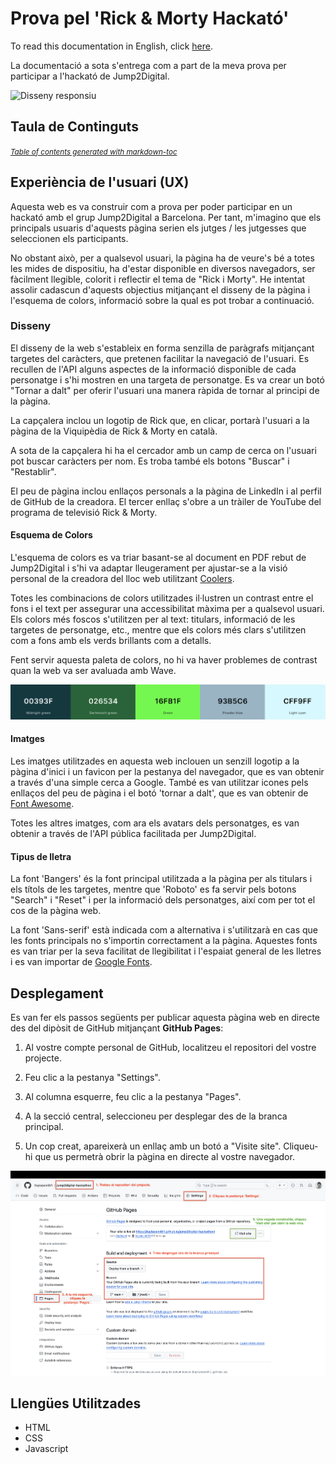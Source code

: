 # Prova pel 'Rick & Morty Hackató'

To read this documentation in English, click [here](/README.md).

La documentació a sota s'entrega com a part de la meva prova per participar a l'hackató de Jump2Digital.

<!-- L'enllaç per veure la web a l'entorn real es pot trobar [aquí](https://kaylaesmith1.github.io/jump2digital-hackathon/). -->


![Disseny responsiu](/documentation/readme_images/amiresponsive.png)


## Taula de Continguts
<small><i><a href='http://ecotrust-canada.github.io/markdown-toc/'>Table of contents generated with markdown-toc</a></i></small>


## Experiència de l'usuari (UX)
Aquesta web es va construir com a prova per poder participar en un hackató amb el grup Jump2Digital a Barcelona. Per tant, m'imagino que els principals usuaris d'aquests pàgina serien els jutges / les jutgesses que seleccionen els participants.

No obstant això, per a qualsevol usuari, la pàgina ha de veure's bé a totes les mides de dispositiu, ha d'estar disponible en diversos navegadors, ser fàcilment llegible, colorit i reflectir el tema de "Rick i Morty". He intentat assolir cadascun d'aquests objectius mitjançant el disseny de la pàgina i l'esquema de colors, informació sobre la qual es pot trobar a continuació.

### Disseny

El disseny de la web s'estableix en forma senzilla de paràgrafs mitjançant targetes del caràcters, que pretenen facilitar la navegació de l'usuari. Es recullen de l'API alguns aspectes de la informació disponible de cada personatge i s'hi mostren en una targeta de personatge. Es va crear un botó "Tornar a dalt" per oferir l'usuari una manera ràpida de tornar al principi de la pàgina.

La capçalera inclou un logotip de Rick que, en clicar, portarà l'usuari a la pàgina de la Viquipèdia de Rick & Morty en català.

A sota de la capçalera hi ha el cercador amb un camp de cerca on l'usuari pot buscar caràcters per nom. Es troba també els botons "Buscar" i "Restablir".

El peu de pàgina inclou enllaços personals a la pàgina de LinkedIn i al perfil de GitHub de la creadora. El tercer enllaç s'obre a un tràiler de YouTube del programa de televisió Rick & Morty.


#### Esquema de Colors
L'esquema de colors es va triar basant-se al document en PDF rebut de Jump2Digital i s'hi va adaptar lleugerament per ajustar-se a la visió personal de la creadora del lloc web utilitzant [Coolers](https://coolors.co/).

Totes les combinacions de colors utilitzades il·lustren un contrast entre el fons i el text per assegurar una accessibilitat màxima per a qualsevol usuari. Els colors més foscos s'utilitzen per al text: titulars, informació de les targetes de personatge, etc., mentre que els colors més clars s'utilitzen com a fons amb els verds brillants com a detalls.

Fent servir aquesta paleta de colors, no hi va haver problemes de contrast quan la web va ser avaluada amb Wave.

![Color Palette](/assets/images/color-scheme2.png)


#### Imatges
Les imatges utilitzades en aquesta web inclouen un senzill logotip a la pàgina d'inici i un favicon per la pestanya del navegador, que es van obtenir a través d'una simple cerca a Google. També es van utilitzar icones pels enllaços del peu de pàgina i el botó 'tornar a dalt', que es van obtenir de [Font Awesome](https://fontawesome.com/icons).

Totes les altres imatges, com ara els avatars dels personatges, es van obtenir a través de l'API pública facilitada per Jump2Digital.
 
#### Tipus de lletra
La font 'Bangers' és la font principal utilitzada a la pàgina per als titulars i els títols de les targetes, mentre que 'Roboto' es fa servir pels botons "Search" i "Reset" i per la informació dels personatges, així com per tot el cos de la pàgina web.

La font 'Sans-serif' està indicada com a alternativa i s'utilitzarà en cas que les fonts principals no s'importin correctament a la pàgina. Aquestes fonts es van triar per la seva facilitat de llegibilitat i l'espaiat general de les lletres i es van importar de [Google Fonts](https://fonts.google.com/). 


<!-- ## Testing


## Features


### Error Pages - ADD ERROR PAGE
 -->


## Desplegament

Es van fer els passos següents per publicar aquesta pàgina web en directe des del dipòsit de GitHub mitjançant <strong>GitHub Pages</strong>:

1. Al vostre compte personal de GitHub, localitzeu el repositori del vostre projecte.

2. Feu clic a la pestanya "Settings".

3. Al columna esquerre, feu clic a la pestanya "Pages".

4. A la secció central, seleccioneu per desplegar des de la branca principal.

5. Un cop creat, apareixerà un enllaç amb un botó a "Visite site". Cliqueu-hi que us permetrà obrir la pàgina en directe al vostre navegador.

![Desplega GitHub Pages](/assets/images/deploy-pages-cat.png)


## Llengües Utilitzades

- HTML
- CSS
- Javascript

<!--
## Frameworks - Libraries - Programs Used 
- [Am I Responsive](https://amiresponsive.co.uk/) - Used to verify responsiveness of website on different devices.
- [Favicon](https://favicon.io/) - Used to create the wine glass icon for the browser tab.
- [Font Awesome](https://fontawesome.com/) - Used for icons on the home page and stars on the About page.
- [GitHub](https://github.com/) - Used for version control and agile methodology.
- [Google Fonts](https://fonts.google.com/) - Imported and used to change fonts on pages from default fonts.
- [W3C](https://www.w3.org/) - Used for HTML & CSS Validation.
- [PEP8 Online](https://pep8ci.herokuapp.com/#) - Used to validate all Python code pages in the project.
- [JSHint](https://jshint.com/) - Used to validate the JavaScript page.
- [Coolors](https://coolors.co/) - Used to create color scheme.
- [Bootstrap](https://getbootstrap.com/docs/4.6/getting-started/introduction/): CSS used for developing responsiveness and styling the website.
- [Google](https://www.google.com/): All images used were sourced from a Google search.


## Bugs

## Future Implementations

## Credits

- [W3Schools](https://www.w3schools.com/)
- [Django Docs](https://docs.djangoproject.com/en/4.0/)
- [Bootstrap 4.6 Docs](https://getbootstrap.com/docs/4.6/getting-started/introduction/)
- [Stack Overflow](https://stackoverflow.com/)
- [Code Institute - Blog Walkthrough Project](https://github.com/Code-Institute-Solutions/Django3blog)
- [YouTube Video for pop up messages](https://www.youtube.com/watch?v=lRrrLCrZDxI) - Used for contact form message pop ups on successful submission and errors. 
-  This youtube video for fetching api data: https://www.youtube.com/watch?v=zUcc4vW-jsI -->

